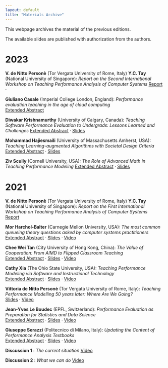 ```yaml
---
layout: default
title: "Materials Archive"
---
```


This webpage archives the material of the previous editions. 

The available slides are published with authorization from the authors.

# 2023

**V. de Nitto Personè** (Tor Vergata University of Rome, Italy) **Y.C. Tay** (National University of Singapore): _Report on the Second International Workshop on Teaching Performance Analysis of Computer Systems_
[Report](materials/2023TeaPACS2proc.pdf) ·

**Giuliano Casale** (Imperial College London, England): _Performance evaluation teaching in the age of cloud computing_  
[Extended Abstract](materials/2023TeaPACS2_Casale.pdf)

**Diwakar Krishnamurthy** (University of Calgary, Canada): _Teaching Software Performance Evaluation to Undergrads: Lessons Learned and Challenges_
[Extended Abstract](materials/2023PER_TePacsDiwakar.pdf) · [Slides](materials/2023-Krishnamurthy.pdf) 

**Mohammad Hajiesmaili** (University of Massachusetts Amherst, USA): _Teaching Learning-augmented Algorithms with Societal Design Criteria_
[Extended Abstract](materials/2023TeaPACS2_SocietalAlgorithmDesign_Hajiesmaili.pdf) · [Slides](materials/2023-Hajiesmaili.pdf)

**Ziv Scully** (Cornell University, USA): _The Role of Advanced Math in Teaching Performance Modeling_
[Extended Abstract](materials/2023TeaPACS2_Ziv.pdf) · [Slides](materials/2023-Scully.pdf) 


# 2021

**V. de Nitto Personè** (Tor Vergata University of Rome, Italy) **Y.C. Tay** (National University of Singapore): _Report on the First International Workshop on Teaching Performance Analysis of Computer Systems_  
[Report](https://dl.acm.org/doi/10.1145/3543146.3547431)

**Mor Harchol-Balter** (Carnegie Mellon University, USA): _The most common queueing theory questions asked by computer systems practitioners_    
[Extended Abstract](https://dl.acm.org/doi/10.1145/3543146.3543148) · [Slides](materials/2021-harcholbalter.pdf) · [Video](https://www.youtube.com/watch?v=KMvEGqP47qY)

**Chee Wei Tan** (City University of Hong Kong, China): _The Value of Cooperation: From AIMD to Flipped Classroom Teaching_    
[Extended Abstract](https://dl.acm.org/doi/10.1145/3543146.3543149) · [Slides](materials/2021-weitan.pdf) · [Video](https://www.youtube.com/watch?v=4xeaXSuMsyQ)

**Cathy Xia** (The Ohio State University, USA): _Teaching Performance Modeling via Software and Instructional Technology_    
[Extended Abstract](https://dl.acm.org/doi/10.1145/3543146.3543150) · [Slides](materials/2021-xia.pdf) · [Video](https://www.youtube.com/watch?v=Sz2aCJUbgFw)

**Vittoria de Nitto Personè** (Tor Vergata University of Rome, Italy): _Teaching Performance Modelling 50 years later: Where Are We Going?_    
[Slides](materials/2021-denitto.pdf) · [Video](https://www.youtube.com/watch?v=xkOpx_dWGm4)

**Jean-Yves Le Boudec** (EPFL, Switzerland): _Performance Evaluation as Preparation for Statistics and Data Science_    
[Extended Abstract](https://dl.acm.org/doi/10.1145/3543146.3543151) · [Slides](materials/2021-leboudec.pdf) · [Video](https://www.youtube.com/watch?v=HRtLhgX4zHk)

**Giuseppe Serazzi** (Politecnico di Milano, Italy): _Updating the Content of Performance Analysis Textbooks_    
[Extended Abstract](https://dl.acm.org/doi/10.1145/3543146.3543152) · [Slides](materials/2021-serazzi.pdf) · [Video](https://www.youtube.com/watch?v=cZCJFpvcriY)

**Discussion 1** : _The current situation_
[Video](https://www.youtube.com/watch?v=uWLIE9ldFAU)

**Discussion 2** : _What we can do_
[Video](https://www.youtube.com/watch?v=_L9VaD4Etf0)

